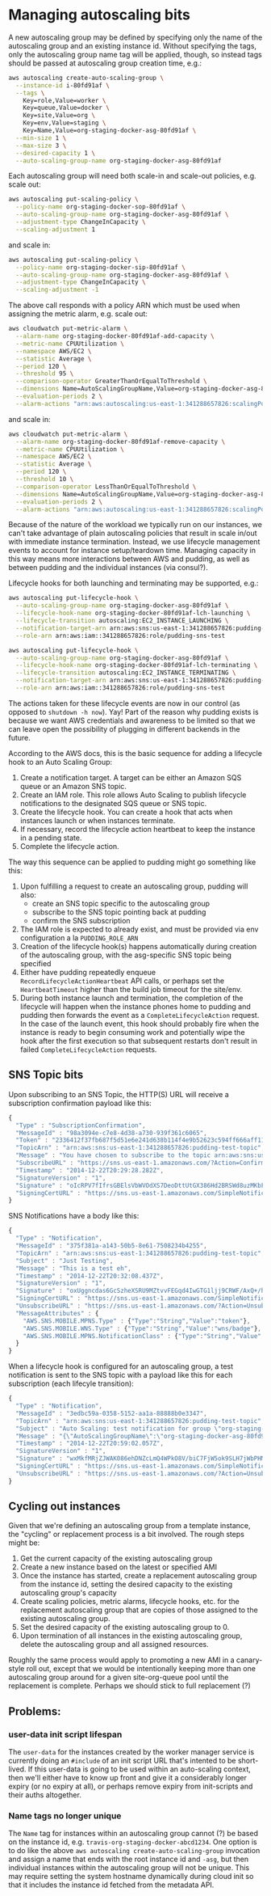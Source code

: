 # Managing autoscaling bits

A new autoscaling group may be defined by specifying only the name of the autoscaling group and an existing instance id.
Without specifying the tags, only the autoscaling group name tag will be applied, though, so instead tags should be
passed at autoscaling group creation time, e.g.:

``` bash
aws autoscaling create-auto-scaling-group \
  --instance-id i-80fd91af \
  --tags \
    Key=role,Value=worker \
    Key=queue,Value=docker \
    Key=site,Value=org \
    Key=env,Value=staging \
    Key=Name,Value=org-staging-docker-asg-80fd91af \
  --min-size 1 \
  --max-size 3 \
  --desired-capacity 1 \
  --auto-scaling-group-name org-staging-docker-asg-80fd91af
```

Each autoscaling group will need both scale-in and scale-out policies, e.g. scale out:

``` bash
aws autoscaling put-scaling-policy \
  --policy-name org-staging-docker-sop-80fd91af \
  --auto-scaling-group-name org-staging-docker-asg-80fd91af \
  --adjustment-type ChangeInCapacity \
  --scaling-adjustment 1
```

and scale in:

``` bash
aws autoscaling put-scaling-policy \
  --policy-name org-staging-docker-sip-80fd91af \
  --auto-scaling-group-name org-staging-docker-asg-80fd91af \
  --adjustment-type ChangeInCapacity \
  --scaling-adjustment -1
```

The above call responds with a policy ARN which must be used when assigning the metric alarm, e.g. scale out:

``` bash
aws cloudwatch put-metric-alarm \
  --alarm-name org-staging-docker-80fd91af-add-capacity \
  --metric-name CPUUtilization \
  --namespace AWS/EC2 \
  --statistic Average \
  --period 120 \
  --threshold 95 \
  --comparison-operator GreaterThanOrEqualToThreshold \
  --dimensions Name=AutoScalingGroupName,Value=org-staging-docker-asg-80fd91af \
  --evaluation-periods 2 \
  --alarm-actions "arn:aws:autoscaling:us-east-1:341288657826:scalingPolicy:59a4e27a-0538-4edd-9fcb-dd9a6d9d5f77:autoScalingGroupName/org-staging-docker-asg-80fd91af:policyName/org-staging-docker-sop"
```

and scale in:

``` bash
aws cloudwatch put-metric-alarm \
  --alarm-name org-staging-docker-80fd91af-remove-capacity \
  --metric-name CPUUtilization \
  --namespace AWS/EC2 \
  --statistic Average \
  --period 120 \
  --threshold 10 \
  --comparison-operator LessThanOrEqualToThreshold \
  --dimensions Name=AutoScalingGroupName,Value=org-staging-docker-asg-80fd91af \
  --evaluation-periods 2 \
  --alarm-actions "arn:aws:autoscaling:us-east-1:341288657826:scalingPolicy:ff543466-6f36-4d62-b41f-94601078b147:autoScalingGroupName/org-staging-docker-asg-80fd91af:policyName/org-staging-docker-sip"
```

Because of the nature of the workload we typically run on our instances, we can't take advantage of plain autoscaling
policies that result in scale in/out with immediate instance termination.  Instead, we use lifecycle management events
to account for instance setup/teardown time.  Managing capacity in this way means more interactions between AWS and
pudding, as well as between pudding and the individual instances (via consul?).

Lifecycle hooks for both launching and terminating may be supported, e.g.:

``` bash
aws autoscaling put-lifecycle-hook \
  --auto-scaling-group-name org-staging-docker-asg-80fd91af \
  --lifecycle-hook-name org-staging-docker-80fd91af-lch-launching \
  --lifecycle-transition autoscaling:EC2_INSTANCE_LAUNCHING \
  --notification-target-arn arn:aws:sns:us-east-1:341288657826:pudding-test-topic \
  --role-arn arn:aws:iam::341288657826:role/pudding-sns-test

aws autoscaling put-lifecycle-hook \
  --auto-scaling-group-name org-staging-docker-asg-80fd91af \
  --lifecycle-hook-name org-staging-docker-80fd91af-lch-terminating \
  --lifecycle-transition autoscaling:EC2_INSTANCE_TERMINATING \
  --notification-target-arn arn:aws:sns:us-east-1:341288657826:pudding-test-topic \
  --role-arn arn:aws:iam::341288657826:role/pudding-sns-test
```

The actions taken for these lifecycle events are now in our control (as opposed to `shutdown -h now`).  Yay!  Part of
the reason why pudding exists is because we want AWS credentials and awareness to be limited so that we can leave open
the possibility of plugging in different backends in the future.

According to the AWS docs, this is the basic sequence for adding a lifecycle hook to an Auto Scaling Group:

1. Create a notification target. A target can be either an Amazon SQS queue or an Amazon SNS topic.
1. Create an IAM role. This role allows Auto Scaling to publish lifecycle notifications to the designated SQS queue or SNS
topic.
1. Create the lifecycle hook. You can create a hook that acts when instances launch or when instances terminate.
1. If necessary, record the lifecycle action heartbeat to keep the instance in a pending state.
1. Complete the lifecycle action.

The way this sequence can be applied to pudding might go something like this:

1. Upon fulfilling a request to create an autoscaling group, pudding will also:
    * create an SNS topic specific to the autoscaling group
    * subscribe to the SNS topic pointing back at pudding
    * confirm the SNS subscription
1. The IAM role is expected to already exist, and must be provided via env configuration a la `PUDDING_ROLE_ARN`
1. Creation of the lifecycle hook(s) happens automatically during creation of the autoscaling group, with the
   asg-specific SNS topic being specified
1. Either have pudding repeatedly enqueue `RecordLifecycleActionHeartbeat` API calls, or perhaps set the
   `HeartbeatTimeout` higher than the build job timeout for the site/env.
1. During both instance launch and termination, the completion of the lifecycle will happen when the instance phones
   home to pudding and pudding then forwards the event as a `CompleteLifecycleAction` request.  In the case of the
launch event, this hook should probably fire when the instance is ready to begin consuming work and potentially wipe the
hook after the first execution so that subsequent restarts don't result in failed `CompleteLifecycleAction` requests.

## SNS Topic bits

Upon subscribing to an SNS Topic, the HTTP(S) URL will receive a subscription confirmation payload like this:

``` javascript
{
  "Type" : "SubscriptionConfirmation",
  "MessageId" : "98a3094e-c7e8-4d38-a730-939f361c6065",
  "Token" : "2336412f37fb687f5d51e6e241d638b114f4e9b52623c594ff666aff11609847fd78b02578f0a1aa8b6ff0ed1e5c37dfe94f118833bfc5b99b20240993dbe294721f4ebf79f904e692bcc4ef2d30af482bd4c1e7a4342d3483783da546e9d39da8315b1b28d6693fd54280be2df46a3befa6669a7a4c2661279cef2fa857d057",
  "TopicArn" : "arn:aws:sns:us-east-1:341288657826:pudding-test-topic",
  "Message" : "You have chosen to subscribe to the topic arn:aws:sns:us-east-1:341288657826:pudding-test-topic.\nTo confirm the subscription, visit the SubscribeURL included in this message.",
  "SubscribeURL" : "https://sns.us-east-1.amazonaws.com/?Action=ConfirmSubscription&TopicArn=arn:aws:sns:us-east-1:341288657826:pudding-test-topic&Token=2336412f37fb687f5d51e6e241d638b114f4e9b52623c594ff666aff11609847fd78b02578f0a1aa8b6ff0ed1e5c37dfe94f118833bfc5b99b20240993dbe294721f4ebf79f904e692bcc4ef2d30af482bd4c1e7a4342d3483783da546e9d39da8315b1b28d6693fd54280be2df46a3befa6669a7a4c2661279cef2fa857d057",
  "Timestamp" : "2014-12-22T20:29:28.282Z",
  "SignatureVersion" : "1",
  "Signature" : "oIcRPV7fIfrsGBElsVbWVOdXS7DeoDttUtGX386Hd2BRSWd8uzMKbF4F8GnrW/TKVmbXYu30/SlWAQKzhx7Ud2eMGqmVUZS96g2o2lkgyCl+VdkcfwYQ8TBGzmClVIEtsKV+map2yq6HIxxnQMNLGTxq/DT4NQGvqYaMet8mxq4roYM4lA/lNLZdLhYs9h8on5uxjAAw2WHQ/gUH2LxUx6N10CKSSV6lHQr+Ior0VLaAHNxCp2d0fLLJM3XvW0HUFZD5JEohq27/q5d37Uc3N7+DZ+fKrmurjkV721YwXgeHlo5a/lQ6WrEN4wpGznxFPBFlVtbczi/6HO+PsCpSqA==",
  "SigningCertURL" : "https://sns.us-east-1.amazonaws.com/SimpleNotificationService-d6d679a1d18e95c2f9ffcf11f4f9e198.pem"
}
```

SNS Notifications have a body like this:

``` javascript
{
  "Type" : "Notification",
  "MessageId" : "375f381a-a143-50b5-8e61-7508234b4255",
  "TopicArn" : "arn:aws:sns:us-east-1:341288657826:pudding-test-topic",
  "Subject" : "Just Testing",
  "Message" : "This is a test eh",
  "Timestamp" : "2014-12-22T20:32:08.437Z",
  "SignatureVersion" : "1",
  "Signature" : "oxUggncdas6GcSzheXSRU9MZtvvFEGqd4IwGTG1ljj9CRWF/AxQ+/hS986bW4bGrh9ic5Z+uIUXRq/XfN34aFGMsLy9RSNgAwKoDe0e+g9OFWP3DrK+oe+Lr2HfwyRtS7J5YnHAeRkuuCIVkCRX+RgXLJvCfosSmgKGiYBToDakoEVsJyBh1MbuPCz33Czw974UdsWfCSzUhM0gOceQ6LbkHBUdfXcPH8wFVpoSoJZcnDIKqjTjRAhmYKdC85c2J1Jca35PY2gaPPDtiPtnoKxDMfJ4PTlrW2jVefaZjKBRj43o+aaWzBVNG1931OpjtMu6d5Lml/148bweB27am3A==",
  "SigningCertURL" : "https://sns.us-east-1.amazonaws.com/SimpleNotificationService-d6d679a1d18e95c2f9ffcf11f4f9e198.pem",
  "UnsubscribeURL" : "https://sns.us-east-1.amazonaws.com/?Action=Unsubscribe&SubscriptionArn=arn:aws:sns:us-east-1:341288657826:pudding-test-topic:8a210808-2c56-4f43-8411-bf23666b8625",
  "MessageAttributes" : {
    "AWS.SNS.MOBILE.MPNS.Type" : {"Type":"String","Value":"token"},
    "AWS.SNS.MOBILE.WNS.Type" : {"Type":"String","Value":"wns/badge"},
    "AWS.SNS.MOBILE.MPNS.NotificationClass" : {"Type":"String","Value":"realtime"}
  }
}
```

When a lifecycle hook is configured for an autoscaling group, a test notification is sent to the SNS topic with a
payload like this for each subscription (each lifecyle transition):

``` javascript
{
  "Type" : "Notification",
  "MessageId" : "3edbc59a-0358-5152-aa1a-88888b0e3347",
  "TopicArn" : "arn:aws:sns:us-east-1:341288657826:pudding-test-topic",
  "Subject" : "Auto Scaling: test notification for group \"org-staging-docker-asg-80fd91af\"",
  "Message" : "{\"AutoScalingGroupName\":\"org-staging-docker-asg-80fd91af\",\"Service\":\"AWS Auto Scaling\",\"Time\":\"2014-12-22T20:58:56.930Z\",\"AccountId\":\"341288657826\",\"Event\":\"autoscaling:TEST_NOTIFICATION\",\"RequestId\":\"585ad5cd-8a1d-11e4-b467-4194aad3947b\",\"AutoScalingGroupARN\":\"arn:aws:autoscaling:us-east-1:341288657826:autoScalingGroup:6b164a47-9782-493c-99d0-86e5ec3a8c1a:autoScalingGroupName/org-staging-docker-asg-80fd91af\"}",
  "Timestamp" : "2014-12-22T20:59:02.057Z",
  "SignatureVersion" : "1",
  "Signature" : "wxMkfMRjZJWAK086ehDNZcLmQ4WPkO8V/biC7FjW5ok9SLH7jWbPHMyFYhBNfGEzOA2t2tVBuSUJDlzQ/jRjQQZqRx0Sgvtuvpwn9cHpRMJNWSxXkJP6Z8sD1I9S1NdNAADzEG02DV4zOZgkUVkItoGYrJw1DYO14/xQr9kcVDLNr2r6PJk1SLxR85Y+y72ZloKLshKYGdZlXqL5hv8DWa53hlzf1vEb+gZ2BTpjuFVxRaIbvsCconIXEDdOdSWOzW/9NzP46iDTAp79eBnENo+P5WYLCTUIX072eENZ+WnzuvCSMOI4uxB4/rqsj+BnirgTILztw6r5F7GMyqOLVg==",
  "SigningCertURL" : "https://sns.us-east-1.amazonaws.com/SimpleNotificationService-d6d679a1d18e95c2f9ffcf11f4f9e198.pem",
  "UnsubscribeURL" : "https://sns.us-east-1.amazonaws.com/?Action=Unsubscribe&SubscriptionArn=arn:aws:sns:us-east-1:341288657826:pudding-test-topic:8a210808-2c56-4f43-8411-bf23666b8625"
}
```

## Cycling out instances

Given that we're defining an autoscaling group from a template instance, the "cycling" or replacement process is a bit
involved.  The rough steps might be:

1. Get the current capacity of the existing autoscaling group
1. Create a new instance based on the latest or specified AMI
1. Once the instance has started, create a replacement autoscaling group from the instance id, setting the desired
   capacity to the existing autoscaling group's capacity
1. Create scaling policies, metric alarms, lifecycle hooks, etc. for the replacement autoscaling group that are copies
   of those assigned to the existing autoscaling group.
1. Set the desired capacity of the existing autoscaling group to 0.
1. Upon termination of all instances in the existing autoscaling group, delete the autoscaling group and all assigned
   resources.

Roughly the same process would apply to promoting a new AMI in a canary-style roll out, except that we would be
intentionally keeping more than one autoscaling group around for a given site-org-queue pool until the replacement is
complete.  Perhaps we should stick to full replacement (?)

## Problems:

### user-data init script lifespan

The `user-data` for the instances created by the worker manager service is currently doing an `#include` of an init
script URL that's intented to be short-lived.  If this user-data is going to be used within an auto-scaling context,
then we'll either have to know up front and give it a considerably longer expiry (or no expiry at all), or perhaps
remove expiry from init-scripts and their auths altogether.

### Name tags no longer unique

The `Name` tag for instances within an autoscaling group cannot (?) be based on the instance id, e.g.
`travis-org-staging-docker-abcd1234`.  One option is to do like the above `aws autoscaling create-auto-scaling-group`
invocation and assign a name that ends with the root instance id and `-asg`, but then individual instances within the
autoscaling group will not be unique.  This may require setting the system hostname dynamically during cloud init so
that it includes the instance id fetched from the metadata API.
